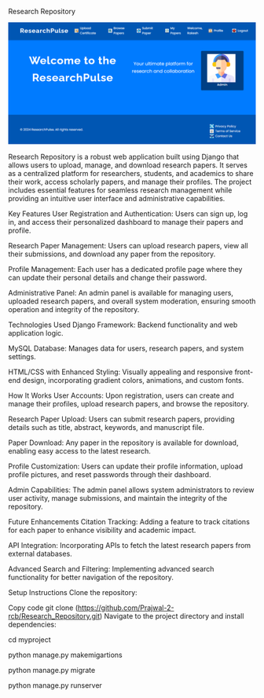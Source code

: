 Research Repository

![image alt](https://github.com/Prajwal-2-rcb/Research_Repository/blob/adba3cf05d5fdbdbb6ad721e620d29fe8efb1722/home.png)


Research Repository is a robust web application built using Django that allows users to upload, manage, and download research papers. It serves as a centralized platform for researchers, students, and academics to share their work, access scholarly papers, and manage their profiles. The project includes essential features for seamless research management while providing an intuitive user interface and administrative capabilities.

Key Features
User Registration and Authentication:
Users can sign up, log in, and access their personalized dashboard to manage their papers and profile.

Research Paper Management:
Users can upload research papers, view all their submissions, and download any paper from the repository.

Profile Management:
Each user has a dedicated profile page where they can update their personal details and change their password.

Administrative Panel:
An admin panel is available for managing users, uploaded research papers, and overall system moderation, ensuring smooth operation and integrity of the repository.

Technologies Used
Django Framework:
Backend functionality and web application logic.

MySQL Database:
Manages data for users, research papers, and system settings.

HTML/CSS with Enhanced Styling:
Visually appealing and responsive front-end design, incorporating gradient colors, animations, and custom fonts.

How It Works
User Accounts:
Upon registration, users can create and manage their profiles, upload research papers, and browse the repository.

Research Paper Upload:
Users can submit research papers, providing details such as title, abstract, keywords, and manuscript file.

Paper Download:
Any paper in the repository is available for download, enabling easy access to the latest research.

Profile Customization:
Users can update their profile information, upload profile pictures, and reset passwords through their dashboard.

Admin Capabilities:
The admin panel allows system administrators to review user activity, manage submissions, and maintain the integrity of the repository.

Future Enhancements
Citation Tracking:
Adding a feature to track citations for each paper to enhance visibility and academic impact.

API Integration:
Incorporating APIs to fetch the latest research papers from external databases.

Advanced Search and Filtering:
Implementing advanced search functionality for better navigation of the repository.


Setup Instructions
Clone the repository:

Copy code
git clone (https://github.com/Prajwal-2-rcb/Research_Repository.git)
Navigate to the project directory and install dependencies:

cd myproject

python manage.py makemigartions

python manage.py migrate

python manage.py runserver



